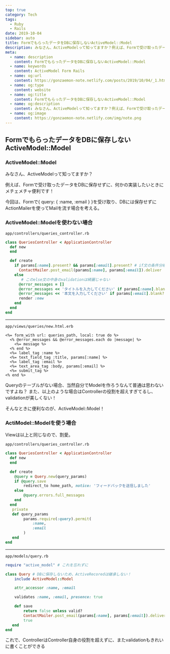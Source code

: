 ```yaml
---
top: true
category: Tech
tags:
  - Ruby
  - Rails
date: 2019-10-04
sidebar: auto
title: FormでもらったデータをDBに保存しないActiveModel::Model
description: みなさん、ActiveModelって知ってますか？例えば、Formで受け取ったデータをDBに保存せずに、
meta:
  - name: description
    content: FormでもらったデータをDBに保存しないActiveModel::Model
  - name: keywords
    content: ActiveModel Form Rails
  - name: og:url
    content: https://gonzaemon-note.netlify.com/posts/2019/10/04/_1.html
  - name: og:type
    content: website
  - name: og:title
    content: FormでもらったデータをDBに保存しないActiveModel::Model
  - name: og:description
    content: みなさん、ActiveModelって知ってますか？例えば、Formで受け取ったデータをDBに保存せずに、
  - name: og:image
    content: https://gonzaemon-note.netlify.com/img/note.png
---
```


## FormでもらったデータをDBに保存しないActiveModel::Model

### ActiveModel::Model
みなさん、ActiveModelって知ってますか？

例えば、Formで受け取ったデータをDBに保存せずに、何かの実装したいときにメチェメチャ便利です！

今回は、Formで{ query: { :name, :email } }を受け取り、DBには保存せずにActionMailerを使ってMailを流す場合を考える。

### ActiveModel::Modelを使わない場合

`app/controllers/queries_controller.rb`
```ruby
class QueriesController < ApplicationController
  def new
  end

  def create
    if params[:name].present? && params[:email].present? # if文の条件分岐のvalidationは好ましくない
      ContactMailer.post_email(params[:name], params[:email]).deliver
    else
       # このelse文の中身のvalidationは綺麗じゃない
      @error_messages = []
      @error_messages << 'タイトルを入力してください' if params[:name].blank?
      @error_messages << '本文を入力してください' if params[:email].blank?
      render :new
    end
  end
end
```
---
`app/views/queries/new.html.erb`
```erb
<%= form_with url: queries_path, local: true do %>
  <% @error_messages && @error_messages.each do |message| %>
    <%= message %>
  <% end %>
  <%= label_tag :name %>
  <%= text_field_tag :title, params[:name] %>
  <%= label_tag :email %>
  <%= text_area_tag :body, params[:email] %>
  <%= submit_tag %>
<% end %>
```

Queryのテーブルがない場合、当然自分でModelを作ろうなんて普通は思わないですよね？
また、以上のような場合はControllerの役割を超えすぎてるし、validationが美しくない！

そんなときに便利なのが、ActiveModel::Model！

### ActiModel::Modelを使う場合
Viewは以上と同じなので、割愛。

`app/controllers/queries_controller.rb`
```ruby
class QueriesController < ApplicationController
  def new
  end

  def create
    @query = Query.new(query_params)
    if @query.save
        redirect_to home_path, notice: 'フィードバックを送信しました'
    else
        @query.errors.full_messages
    end
  end
   private
   def query_params
        params.require(:query).permit(
            :name,
            :email
        )
   end
end
```
---
`app/models/query.rb`
```ruby
require "active_model" # これを忘れずに

class Query # DBに保存しないため、ActiveRecoredは継承しない！
    include ActiveModel::Model

    attr_accessor :name, :email

    validates :name, :email, presence: true

    def save
        return false unless valid?
        ContactMailer.post_email(params[:name], params[:email]).deliver
        true
   end
end
```
これで、ControllerはController自身の役割を超えずに、またvalidationもきれいに書くことができる
